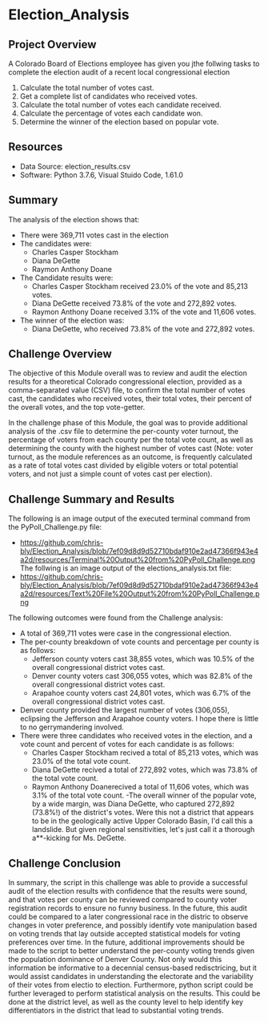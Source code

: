 # Election_Analysis

## Project Overview
A Colorado Board of Elections employee has given you jthe follwing tasks to complete the election audit of a recent local congressional election

1. Calculate the total number of votes cast.
2. Get a complete list of candidates who received votes.
3. Calculate the total number of votes each candidate received.
4. Calculate the percentage of votes each candidate won.
5. Determine the winner of the election based on popular vote.

## Resources
- Data Source: election_results.csv
- Software: Python 3.7.6, Visual Stuido Code, 1.61.0

## Summary
The analysis of the election shows that:
- There were 369,711 votes cast in the election
- The candidates were:
  - Charles Casper Stockham
  - Diana DeGette
  - Raymon Anthony Doane
- The Candidate results were:
  - Charles Casper Stockham received 23.0% of the vote and 85,213 votes.
  - Diana DeGette received 73.8% of the vote and 272,892 votes.
  - Raymon Anthony Doane received 3.1% of the vote and 11,606 votes.
- The winner of the election was:
  - Diana DeGette, who received 73.8% of the vote and 272,892 votes.

 ## Challenge Overview
 The objective of this Module overall was to review and audit the election results for a theoretical Colorado congressional election, provided as a comma-separated value (CSV) file, to confirm the total number of votes cast, the candidates who received votes, their total votes, their percent of the overall votes, and the top vote-getter. 
 
 In the challenge phase of this Module, the goal was to provide additional analysis of the .csv file to determine the per-county voter turnout, the percentage of voters from each county per the total vote count, as well as determining the county with the highest number of votes cast (Note: voter turnout, as the module references as an outcome, is frequently calculated as a rate of total votes cast divided by eligible voters or total potential voters, and not just a simple count of votes cast per election).

 ## Challenge Summary and Results
The following is an image output of the executed terminal command from the PyPoll_Challenge.py file:
- https://github.com/chris-bly/Election_Analysis/blob/7ef09d8d9d52710bdaf910e2ad47366f943e4a2d/resources/Terminal%20Output%20from%20PyPoll_Challenge.png
The follwing is an image output of the elections_analysis.txt file:
- https://github.com/chris-bly/Election_Analysis/blob/7ef09d8d9d52710bdaf910e2ad47366f943e4a2d/resources/Text%20File%20Output%20from%20PyPoll_Challenge.png

The following outcomes were found from the Challenge analysis:
- A total of 369,711 votes were case in the congressional election.
- The per-county breakdown of vote counts and percentage per county is as follows:
  - Jefferson county voters cast 38,855 votes, which was 10.5% of the overall congressional district votes cast.
  - Denver county voters cast 306,055 votes, which was 82.8% of the overall congressional district votes cast.
  - Arapahoe county voters cast 24,801 votes, which was 6.7% of the overall congressional district votes cast.
- Denver county provided the largest number of votes (306,055), eclipsing the Jefferson and Arapahoe county voters. I hope there is little to no gerrymandering involved.
- There were three candidates who received votes in the election, and a vote count and percent of votes for each candidate is as follows:
  - Charles Casper Stockham recived a total of 85,213 votes, which was  23.0% of the total vote count.
  - Diana DeGette recived a total of 272,892 votes, which was  73.8% of the total vote count.
  - Raymon Anthony Doanerecived a total of 11,606 votes, which was  3.1% of the total vote count.
-The overall winner of the popular vote, by a wide margin, was Diana DeGette, who captured 272,892 (73.8%!) of the district's votes. Were this not a district that appears to be in the geologically active Upper Colorado Basin, I'd call this a landslide. But given regional sensitivities, let's just call it a thorough a**-kicking for Ms. DeGette.

## Challenge Conclusion
In summary, the script in this challenge was able to provide a successful audit of the election results with confidence that the results were sound, and that votes per county can be reviewed compared to county voter registration records to ensure no funny business. In the future, this audit could be compared to a later congressional race in the distric to observe changes in voter preference, and possibly identify vote manipulation based on voting trends that lay outside accepted statistical models for voting preferences over time. In the future, additional improvements should be made to the script to better understand the per-county voting trends given the population dominance of Denver County. Not only would this information be informative to a decennial census-based redisctricing, but it would assist candidates in understanding the electorate and the variability of their votes from electio to election. Furthermore, python script could be further leveraged to perform statistical analysis on the results. This could be done at the district level, as well as the county level to help identify key differentiators in the district that lead to substantial voting trends.
